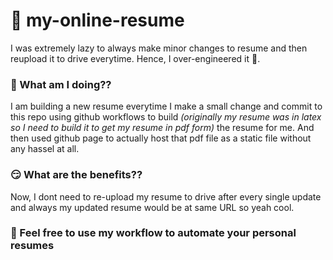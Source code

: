 # :office: my-online-resume

I was extremely lazy to always make minor changes to resume and then reupload it to drive everytime. Hence, I over-engineered it  🥲. 

### :thinking: What am I doing??

I am building a new resume everytime I make a small change and commit to this repo using github workflows to build <i>(originally my resume was in latex so I need to build it to get my resume in pdf form)</i> the resume for me. And then used github page to actually host that pdf file as a static file without any hassel at all.

### :smirk: What are the benefits??

Now, I dont need to re-upload my resume to drive after every single update and always my updated resume would be at same URL so yeah cool.

### :rocket: Feel free to use my workflow to automate your personal resumes
